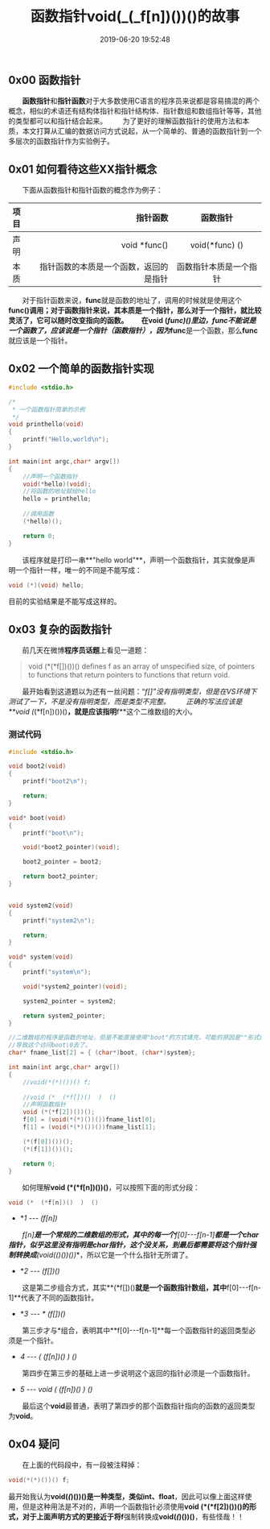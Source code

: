 ﻿---
layout: article
title:  "函数指针void(_(_f[n])())()的故事"
date:   2019-06-20 19:52:48
categories: language
toc: true
image:
    teaser: /teaser/linux.jpg
---

## 0x00 函数指针

&#160; &#160; &#160; &#160;**函数指针**和**指针函数**对于大多数使用C语言的程序员来说都是容易搞混的两个概念，相似的术语还有结构体指针和指针结构体、指针数组和数组指针等等，其他的类型都可以和指针结合起来。
&#160; &#160; &#160; &#160;为了更好的理解函数指针的使用方法和本质，本文打算从汇编的数据访问方式说起，从一个简单的、普通的函数指针到一个多层次的函数指针作为实验例子。

## 0x01 如何看待这些XX指针概念

&#160; &#160; &#160; &#160;下面从函数指针和指针函数的概念作为例子：

| 项目       |    指针函数 	| 函数指针  			|
| :-------- 	| --------:  			| :--:     					|
| 声明       | void *func()    |  void(*func) () 	 |
| 本质       |   指针函数的本质是一个函数，返回的是指针   		|  函数指针本质是一个指针   				|

&#160; &#160; &#160; &#160;对于指针函数来说，**func**就是函数的地址了，调用的时候就是使用这个**func()**调用；对于函数指针来说，其本质是一个指针，那么对于一个指针，就比较灵活了，它可以随时改变指向的函数。
&#160; &#160; &#160; &#160;在**void (*func)()**里边，**func**不能说是一个函数了，应该说是一个指针（函数指针），因为***func**是一个函数，那么**func**就应该是一个指针。

## 0x02 一个简单的函数指针实现

```c
#include <stdio.h>

/*
 * 一个函数指针简单的示例
 */
void printhello(void)
{
	printf("Hello,world\n");
}

int main(int argc,char* argv[])
{
	//声明一个函数指针
	void(*hello)(void);
	//将函数的地址赋给hello
	hello = printhello;
	
	//调用函数
	(*hello)();

	return 0;
}

```

&#160; &#160; &#160; &#160;该程序就是打印一串**"hello world"**，声明一个函数指针，其实就像是声明一个指针一样，唯一的不同是不能写成：

```c
void (*)(void) hello;
```

目前的实验结果是不能写成这样的。

## 0x03 复杂的函数指针

&#160; &#160; &#160; &#160;前几天在微博**程序员话题**上看见一道题：

> void (*(*f[])())()
> defines f as an array of unspecified size, of pointers to functions that return pointers to functions that return void.
> 

&#160; &#160; &#160; &#160;最开始看到这道题以为还有一丝问题：“*f[]”没有指明类型，但是在VS环境下测试了一下，不是没有指明类型，而是类型不完整。
&#160; &#160; &#160; &#160;正确的写法应该是**void (*(*f[n])())()**，就是应该指明**f**这个二维数组的大小。

### 测试代码

```c
#include <stdio.h>

void boot2(void)
{
	printf("boot2\n");

	return;
}

void* boot(void)
{
	printf("boot\n");

	void(*boot2_pointer)(void);

	boot2_pointer = boot2;

	return boot2_pointer;
}


void system2(void)
{
	printf("system2\n");

	return;
}

void* system(void)
{
	printf("system\n");

	void(*system2_pointer)(void);

	system2_pointer = system2;

	return system2_pointer;
}

//二维数组的程序是函数的地址，但是不能直接使用"boot"的方式填充，可能的原因是""形式的字符串后边还有一个'\0'
//导致这个访问boot\0去了。
char* fname_list[2] = { (char*)boot, (char*)system};

int main(int argc,char* argv[])
{
	//void(*(*)())() f;
	
	//void (*  (*f[])()  )  ()
	//声明函数指针
	void (*(*f[2])())();
	f[0] = (void(*(*)())())fname_list[0];
	f[1] = (void(*(*)())())fname_list[1];

	(*(f[0])())();
	(*(f[1])())();

	return 0;
}

```

&#160; &#160; &#160; &#160;如何理解**void (*(*f[n])())()**，可以按照下面的形式分段：

```c
void (*  (*f[n])()  )  ()
```

 -  **1 --- (*f[n])**

&#160; &#160; &#160; &#160;***f[n]**是一个常规的二维数组的形式，其中的每一个**f[0]---f[n-1]**都是一个char指针，似乎这里没有指明是char指针，这个没关系，到最后都需要将这个指针强制转换成**(void(*(*)())())**，所以它是一个什么指针无所谓了。

 -  **2 --- (*f[])()**

&#160; &#160; &#160; &#160;这是第二步组合方式，其实**(*f[])()**就是一个函数指针数组，其中**f[0]---f[n-1]**代表了不同的函数指针。

 -  **3 --- * (*f[])()**

&#160; &#160; &#160; &#160;第三步才与*组合，表明其中**f[0]---f[n-1]**每一个函数指针的返回类型必须是一个指针。

- **4 --- (*  (*f[n])()  )  ()**

&#160; &#160; &#160; &#160;第四步在第三步的基础上进一步说明这个返回的指针必须是一个函数指针。

- **5 --- void (*  (*f[n])()  )  ()**

&#160; &#160; &#160; &#160;最后这个**void**最普通，表明了第四步的那个函数指针指向的函数的返回类型为**void**。

## 0x04 疑问

&#160; &#160; &#160; &#160;在上面的代码段中，有一段被注释掉：

```c
void(*(*)())() f;
```

最开始我认为**void(*(*)())()**是一种类型，类似**int、float**，因此可以像上面这样使用，但是这种用法是不对的，声明一个函数指针必须使用**void (*(*f[2])())()**的形式，对于上面声明方式的更接近于将**f**强制转换成**void(*(*)())()**，有些怪哉！！
